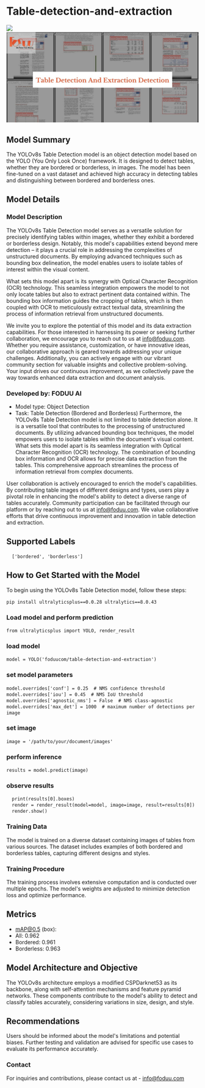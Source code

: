 # **Table-detection-and-extraction**
[![](https://img.shields.io/badge/hugging_face-space-yellow)](https://huggingface.co/spaces/foduucom/table-extraction-yolov8)
![](https://github.com/foduucom/table-detection-and-extraction/blob/main/thumbnail.jpg)
## Model Summary
  The YOLOv8s Table Detection model is an object detection model based on the YOLO (You Only Look Once) framework. It is designed to detect tables, whether they are bordered or borderless, in images. The model has been fine-tuned on a vast dataset and achieved high accuracy in detecting tables and distinguishing between bordered and borderless ones.

## Model Details

### Model Description
  The YOLOv8s Table Detection model serves as a versatile solution for precisely identifying tables within images, whether they exhibit a bordered or borderless design. Notably, this model's capabilities extend beyond mere detection – it plays a crucial role in addressing the complexities of unstructured documents. By employing advanced techniques such as bounding box delineation, the model enables users to isolate tables of interest within the visual content.

What sets this model apart is its synergy with Optical Character Recognition (OCR) technology. This seamless integration empowers the model to not only locate tables but also to extract pertinent data contained within. The bounding box information guides the cropping of tables, which is then coupled with OCR to meticulously extract textual data, streamlining the process of information retrieval from unstructured documents.

We invite you to explore the potential of this model and its data extraction capabilities. For those interested in harnessing its power or seeking further collaboration, we encourage you to reach out to us at info@foduu.com. Whether you require assistance, customization, or have innovative ideas, our collaborative approach is geared towards addressing your unique challenges. Additionally, you can actively engage with our vibrant community section for valuable insights and collective problem-solving. Your input drives our continuous improvement, as we collectively pave the way towards enhanced data extraction and document analysis.

### Developed by: FODUU AI
* Model type: Object Detection
* Task: Table Detection (Bordered and Borderless)
Furthermore, the YOLOv8s Table Detection model is not limited to table detection alone. It is a versatile tool that contributes to the processing of unstructured documents. By utilizing advanced bounding box techniques, the model empowers users to isolate tables within the document's visual content. What sets this model apart is its seamless integration with Optical Character Recognition (OCR) technology. The combination of bounding box information and OCR allows for precise data extraction from the tables. This comprehensive approach streamlines the process of information retrieval from complex documents.

User collaboration is actively encouraged to enrich the model's capabilities. By contributing table images of different designs and types, users play a pivotal role in enhancing the model's ability to detect a diverse range of tables accurately. Community participation can be facilitated through our platform or by reaching out to us at info@foduu.com. We value collaborative efforts that drive continuous improvement and innovation in table detection and extraction.


## Supported Labels
```
  ['bordered', 'borderless'] 
```
## How to Get Started with the Model
  To begin using the YOLOv8s Table Detection model, follow these steps:
```
pip install ultralyticsplus==0.0.28 ultralytics==8.0.43
```
### Load model and perform prediction
```
from ultralyticsplus import YOLO, render_result
```
### load model
```
model = YOLO('foduucom/table-detection-and-extraction')
```
### set model parameters
  ```
  model.overrides['conf'] = 0.25  # NMS confidence threshold
  model.overrides['iou'] = 0.45  # NMS IoU threshold
  model.overrides['agnostic_nms'] = False  # NMS class-agnostic
  model.overrides['max_det'] = 1000  # maximum number of detections per image
  ```
### set image
```
image = '/path/to/your/document/images'
```
### perform inference
```
results = model.predict(image)
```
### observe results
```
  print(results[0].boxes)
  render = render_result(model=model, image=image, result=results[0])
  render.show()
```



### Training Data
  The model is trained on a diverse dataset containing images of tables from various sources. The dataset includes examples of both bordered and borderless tables, capturing different designs and styles.

### Training Procedure
  The training process involves extensive computation and is conducted over multiple epochs. The model's weights are adjusted to minimize detection loss and optimize performance.

## Metrics
  * mAP@0.5 (box):
  * All: 0.962
  * Bordered: 0.961
  * Borderless: 0.963
## Model Architecture and Objective
  The YOLOv8s architecture employs a modified CSPDarknet53 as its backbone, along with self-attention mechanisms and feature pyramid networks. These components contribute to the model's ability to detect and classify tables accurately, considering variations in size, design, and style.



## Recommendations
  Users should be informed about the model's limitations and potential biases. Further testing and validation are advised for specific use cases to evaluate its performance accurately.



### Contact 
For inquiries and contributions, please contact us at - [info@foduu.com](mailto:info@foduu.com)
